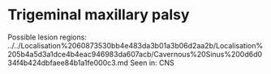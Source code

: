 # Trigeminal maxillary palsy

Possible lesion regions: ../../Localisation%2060873530bb4e483da3b01a3b06d2aa2b/Localisation%205b4a5d3a1dce4b4eac946983da607acb/Cavernous%20Sinus%200d6d034f4b424dbfaee84b1a1fe000c3.md
Seen in: CNS
